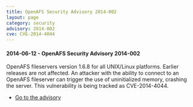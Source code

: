 ```yaml
---
title: OpenAFS Security Advisory 2014-002
layout: page
category: security
advisory: 2014-002
cve: CVE-2014-4044
---
```


#### 2014-06-12 - OpenAFS Security Advisory 2014-002

OpenAFS fileservers version 1.6.8 for all UNIX/Linux platforms. Earlier
releases are not affected. An attacker with the ability to connect to an
OpenAFS fileserver can trigger the use of uninitialized memory, crashing
the server. This vulnerability is being tracked as CVE-2014-4044.

-   [Go to the advisory](/security/OPENAFS-SA-2014-002.txt)

